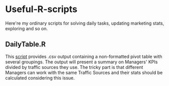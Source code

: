 # Useful-R-scripts
Here're my ordinary scripts for solving daily tasks, updating marketing stats, exploring and so on.

## DailyTable.R

This [script](https://github.com/MariiaChernysh/Useful-R-scripts/blob/master/DailyTable.R) provides .csv output containing a non-formatted pivot table with several groupings.
The output will present a summary on Managers' KPIs divided by traffic sources they use. The tricky part is that different Managers can work with the same Traffic Sources and their stats should be calculated considering this issue.
